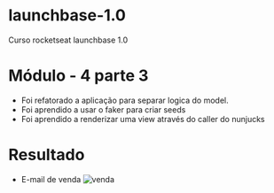 # launchbase-1.0
Curso rocketseat launchbase 1.0

# Módulo - 4 parte 3

 - Foi refatorado a aplicação para separar logica do model.
 - Foi aprendido a usar o faker para criar seeds
 - Foi aprendido a renderizar uma view através do caller do nunjucks

# Resultado

- E-mail de venda
![venda](https://image.prntscr.com/image/hzgE3dk0SWaV1lprxpZLMg.png)
